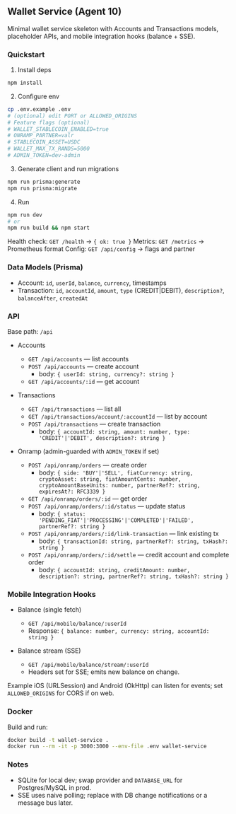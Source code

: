 ## Wallet Service (Agent 10)

Minimal wallet service skeleton with Accounts and Transactions models, placeholder APIs, and mobile integration hooks (balance + SSE).

### Quickstart

1) Install deps
```bash
npm install
```

2) Configure env
```bash
cp .env.example .env
# (optional) edit PORT or ALLOWED_ORIGINS
# Feature flags (optional)
# WALLET_STABLECOIN_ENABLED=true
# ONRAMP_PARTNER=valr
# STABLECOIN_ASSET=USDC
# WALLET_MAX_TX_RANDS=5000
# ADMIN_TOKEN=dev-admin
```

3) Generate client and run migrations
```bash
npm run prisma:generate
npm run prisma:migrate
```

4) Run
```bash
npm run dev
# or
npm run build && npm start
```

Health check: `GET /health` -> `{ ok: true }`
Metrics: `GET /metrics` -> Prometheus format
Config: `GET /api/config` -> flags and partner

### Data Models (Prisma)
- Account: `id`, `userId`, `balance`, `currency`, timestamps
- Transaction: `id`, `accountId`, `amount`, `type` (CREDIT|DEBIT), `description?`, `balanceAfter`, `createdAt`

### API

Base path: `/api`

- Accounts
  - `GET /api/accounts` — list accounts
  - `POST /api/accounts` — create account
    - body: `{ userId: string, currency?: string }`
  - `GET /api/accounts/:id` — get account

- Transactions
  - `GET /api/transactions` — list all
  - `GET /api/transactions/account/:accountId` — list by account
  - `POST /api/transactions` — create transaction
    - body: `{ accountId: string, amount: number, type: 'CREDIT'|'DEBIT', description?: string }`

- Onramp (admin-guarded with `ADMIN_TOKEN` if set)
  - `POST /api/onramp/orders` — create order
    - body: `{ side: 'BUY'|'SELL', fiatCurrency: string, cryptoAsset: string, fiatAmountCents: number, cryptoAmountBaseUnits: number, partnerRef?: string, expiresAt?: RFC3339 }`
  - `GET /api/onramp/orders/:id` — get order
  - `POST /api/onramp/orders/:id/status` — update status
    - body: `{ status: 'PENDING_FIAT'|'PROCESSING'|'COMPLETED'|'FAILED', partnerRef?: string }`
  - `POST /api/onramp/orders/:id/link-transaction` — link existing tx
    - body: `{ transactionId: string, partnerRef?: string, txHash?: string }`
  - `POST /api/onramp/orders/:id/settle` — credit account and complete order
    - body: `{ accountId: string, creditAmount: number, description?: string, partnerRef?: string, txHash?: string }`

### Mobile Integration Hooks

- Balance (single fetch)
  - `GET /api/mobile/balance/:userId`
  - Response: `{ balance: number, currency: string, accountId: string }`

- Balance stream (SSE)
  - `GET /api/mobile/balance/stream/:userId`
  - Headers set for SSE; emits new balance on change.

Example iOS (URLSession) and Android (OkHttp) can listen for events; set `ALLOWED_ORIGINS` for CORS if on web.

### Docker

Build and run:
```bash
docker build -t wallet-service .
docker run --rm -it -p 3000:3000 --env-file .env wallet-service
```

### Notes
- SQLite for local dev; swap provider and `DATABASE_URL` for Postgres/MySQL in prod.
- SSE uses naive polling; replace with DB change notifications or a message bus later.
